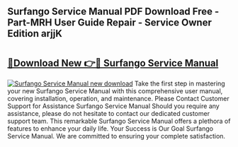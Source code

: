 ## Surfango Service Manual PDF Download Free - Part-MRH User Guide Repair - Service Owner Edition arjjK

# <h2><a href="http://bc50867.oget.top/?id=Surfango+Service+Manual">🔗Download New 👉🔴 Surfango Service Manual</a></h2>

[![Surfango Service Manual new download](https://i.imgur.com/5g1atiW.png)](http://bc50867.oget.top/?id=Surfango+Service+Manual)
Take the first step in mastering your new Surfango Service Manual with this comprehensive user manual, covering installation, operation, and maintenance. Please Contact Customer Support for Assistance Surfango Service Manual Should you require any assistance, please do not hesitate to contact our dedicated customer support team. This remarkable Surfango Service Manual offers a plethora of features to enhance your daily life. Your Success is Our Goal Surfango Service Manual. We are committed to ensuring your complete satisfaction.
